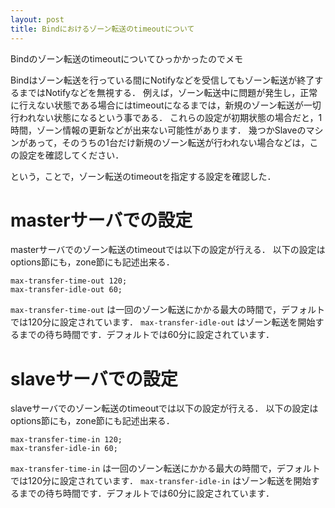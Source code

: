 ```yaml
---
layout: post
title: Bindにおけるゾーン転送のtimeoutについて
---
```


Bindのゾーン転送のtimeoutについてひっかかったのでメモ

Bindはゾーン転送を行っている間にNotifyなどを受信してもゾーン転送が終了するまではNotifyなどを無視する．
例えば，ゾーン転送中に問題が発生し，正常に行えない状態である場合にはtimeoutになるまでは，新規のゾーン転送が一切行われない状態になるという事である．
これらの設定が初期状態の場合だと，1時間，ゾーン情報の更新などが出来ない可能性があります．
幾つかSlaveのマシンがあって，そのうちの1台だけ新規のゾーン転送が行われない場合などは，この設定を確認してください．

という，ことで，ゾーン転送のtimeoutを指定する設定を確認した．

# masterサーバでの設定
masterサーバでのゾーン転送のtimeoutでは以下の設定が行える．
以下の設定はoptions節にも，zone節にも記述出来る．
```
max-transfer-time-out 120;
max-transfer-idle-out 60;
```
`max-transfer-time-out`  は一回のゾーン転送にかかる最大の時間で，デフォルトでは120分に設定されています．
`max-transfer-idle-out` はゾーン転送を開始するまでの待ち時間です．デフォルトでは60分に設定されています．

# slaveサーバでの設定
slaveサーバでのゾーン転送のtimeoutでは以下の設定が行える．
以下の設定はoptions節にも，zone節にも記述出来る．
```
max-transfer-time-in 120;
max-transfer-idle-in 60;
```
`max-transfer-time-in`  は一回のゾーン転送にかかる最大の時間で，デフォルトでは120分に設定されています．
`max-transfer-idle-in` はゾーン転送を開始するまでの待ち時間です．デフォルトでは60分に設定されています．